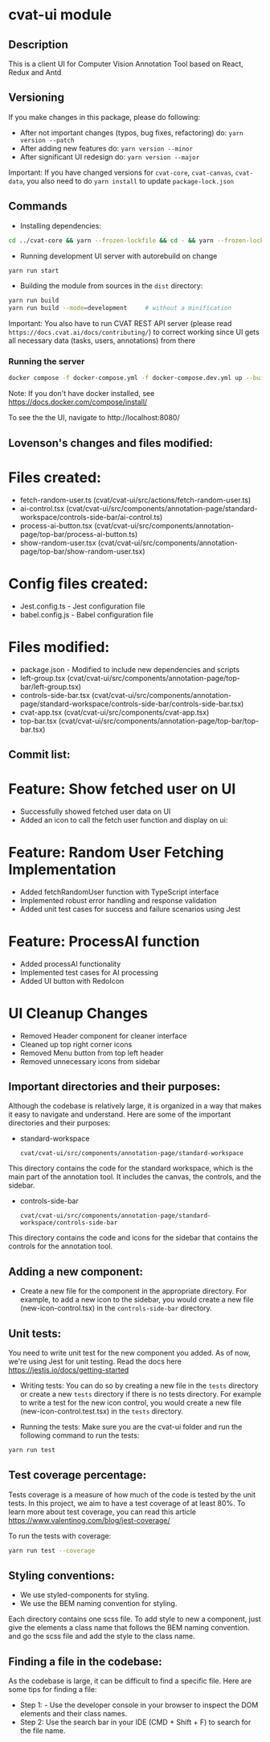 # cvat-ui module

## Description

This is a client UI for Computer Vision Annotation Tool based on React, Redux and Antd

## Versioning

If you make changes in this package, please do following:

- After not important changes (typos, bug fixes, refactoring) do: `yarn version --patch`
- After adding new features do: `yarn version --minor`
- After significant UI redesign do: `yarn version --major`

Important: If you have changed versions for `cvat-core`, `cvat-canvas`, `cvat-data`,
you also need to do `yarn install` to update `package-lock.json`

## Commands

- Installing dependencies:

```bash
cd ../cvat-core && yarn --frozen-lockfile && cd - && yarn --frozen-lockfile
```

- Running development UI server with autorebuild on change

```bash
yarn run start
```

- Building the module from sources in the `dist` directory:

```bash
yarn run build
yarn run build --mode=development     # without a minification
```

Important: You also have to run CVAT REST API server (please read `https://docs.cvat.ai/docs/contributing/`)
to correct working since UI gets all necessary data (tasks, users, annotations) from there

### Running the server

```bash
docker compose -f docker-compose.yml -f docker-compose.dev.yml up --build
```

Note: If you don't have docker installed, see https://docs.docker.com/compose/install/

To see the the UI, navigate to http://localhost:8080/

## Lovenson's changes and files modified:

# Files created:
- fetch-random-user.ts (cvat/cvat-ui/src/actions/fetch-random-user.ts)
- ai-control.tsx (cvat/cvat-ui/src/components/annotation-page/standard-workspace/controls-side-bar/ai-control.ts)
- process-ai-button.tsx (cvat/cvat-ui/src/components/annotation-page/top-bar/process-ai-button.ts)
- show-random-user.tsx (cvat/cvat-ui/src/components/annotation-page/top-bar/show-random-user.tsx)

# Config files created:
- Jest.config.ts - Jest configuration file
- babel.config.js - Babel configuration file


# Files modified:
- package.json - Modified to include new dependencies and scripts
- left-group.tsx (cvat/cvat-ui/src/components/annotation-page/top-bar/left-group.tsx)
- controls-side-bar.tsx (cvat/cvat-ui/src/components/annotation-page/standard-workspace/controls-side-bar/controls-side-bar.tsx)
- cvat-app.tsx (cvat/cvat-ui/src/components/cvat-app.tsx)
- top-bar.tsx (cvat/cvat-ui/src/components/annotation-page/top-bar/top-bar.tsx)

## Commit list:

# Feature: Show fetched user on UI
- Successfully showed fetched user data on UI
- Added an icon to call the fetch user function and display on ui:

# Feature: Random User Fetching Implementation
- Added fetchRandomUser function with TypeScript interface
- Implemented robust error handling and response validation
- Added unit test cases for success and failure scenarios using Jest

# Feature: ProcessAI function
- Added processAI functionality
- Implemented test cases for AI processing
- Added UI button with RedoIcon

# UI Cleanup Changes
- Removed Header component for cleaner interface
- Cleaned up top right corner icons
- Removed Menu button from top left header
- Removed unnecessary icons from sidebar

## Important directories and their purposes:

Although the codebase is relatively large, it is organized in a way that makes it easy to navigate and understand. Here are some of the important directories and their purposes:

- standard-workspace

  `cvat/cvat-ui/src/components/annotation-page/standard-workspace`

This directory contains the code for the standard workspace, which is the main part of the annotation tool. It includes the canvas, the controls, and the sidebar.

- controls-side-bar

  `cvat/cvat-ui/src/components/annotation-page/standard-workspace/controls-side-bar`

This directory contains the code and icons for the sidebar that contains the controls for the annotation tool.

## Adding a new component:
- Create a new file for the component in the appropriate directory. For example, to add a new icon to the sidebar, you would create a new file (new-icon-control.tsx) in the `controls-side-bar` directory.

## Unit tests:

You need to write unit test for the new component you added. As of now, we're using Jest
for unit testing. Read the docs here https://jestjs.io/docs/getting-started

- Writing tests:
You can do so by creating a new file in the `tests` directory or create a new `tests` directory if there
is no tests directory. For example to write a test for the new icon control, you would create a new file (new-icon-control.test.tsx) in the `tests` directory.

- Running the tests:
Make sure you are the cvat-ui folder and run the following command to run the tests:

```bash
yarn run test
```
## Test coverage percentage:

Tests coverage is a measure of how much of the code is tested by the unit tests. In this project, we aim to have a test coverage of at least 80%. To learn more about test coverage, you can read this article https://www.valentinog.com/blog/jest-coverage/

To run the tests with coverage:
```bash
yarn run test --coverage
```

## Styling conventions:
- We use styled-components for styling.
- We use the BEM naming convention for styling.

Each directory contains one scss file. To add style to new a component, just give the elements a class name that follows the BEM naming convention. and go the scss file and add the style to the class name.

## Finding a file in the codebase:
As the codebase is large, it can be difficult to find a specific file. Here are some tips for finding a file:

- Step 1: - Use the developer console in your browser to inspect the DOM elements and their class names.
- Step 2: Use the search bar in your IDE (CMD + Shift + F) to search for the file name.
